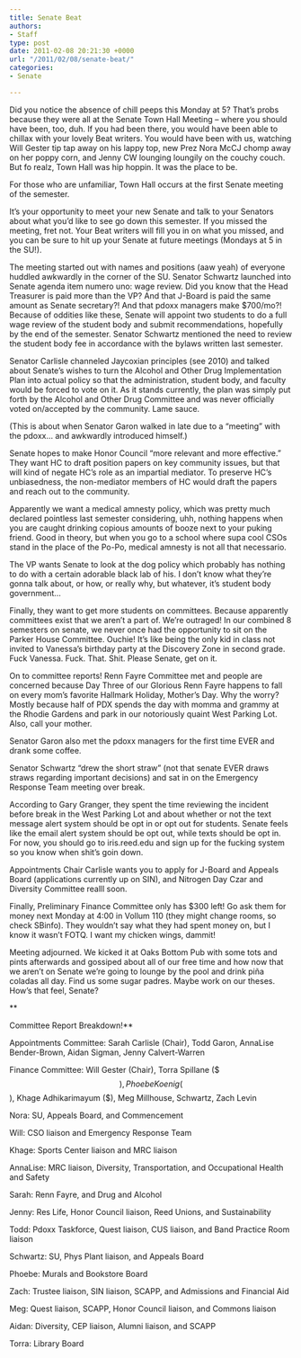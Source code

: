 ```yaml
---
title: Senate Beat
authors:
- Staff
type: post
date: 2011-02-08 20:21:30 +0000
url: "/2011/02/08/senate-beat/"
categories:
- Senate

---
```

Did you notice the absence of chill peeps this Monday at 5? That’s probs because they were all at the Senate Town Hall Meeting – where you should have been, too, duh. If you had been there, you would have been able to chillax with your lovely Beat writers. You would have been with us, watching Will Gester tip tap away on his lappy top, new Prez Nora McCJ chomp away on her poppy corn, and Jenny CW lounging loungily on the couchy couch. But fo realz, Town Hall was hip hoppin. It was the place to be. 

For those who are unfamiliar, Town Hall occurs at the first Senate meeting of the semester.
  
It’s your opportunity to meet your new Senate and talk to your Senators about what you’d like to see go down this semester. If you missed the meeting, fret not. Your Beat writers will fill you in on what you missed, and you can be sure to hit up your Senate at future meetings (Mondays at 5 in the SU!). 

The meeting started out with names and positions (aaw yeah) of everyone huddled awkwardly in the corner of the SU. Senator Schwartz launched into Senate agenda item numero uno: wage review. Did you know that the Head Treasurer is paid more than the VP? And that J-Board is paid the same amount as Senate secretary?! And that pdoxx managers make $700/mo?! Because of oddities like these, Senate will appoint two students to do a full wage review of the student body and submit recommendations, hopefully by the end of the semester. Senator Schwartz mentioned the need to review the student body fee in accordance with the bylaws written last semester.

Senator Carlisle channeled Jaycoxian principles (see 2010) and talked about Senate’s wishes to turn the Alcohol and Other Drug Implementation Plan into actual policy so that the administration, student body, and faculty would be forced to vote on it. As it stands currently, the plan was simply put forth by the Alcohol and Other Drug Committee and was never officially voted on/accepted by the community. Lame sauce.

(This is about when Senator Garon walked in late due to a “meeting” with the pdoxx&#8230; and awkwardly introduced himself.)

Senate hopes to make Honor Council &#8220;more relevant and more effective.” They want HC to draft position papers on key community issues, but that will kind of negate HC’s role as an impartial mediator. To preserve HC’s unbiasedness, the non-mediator members of HC would draft the papers and reach out to the community.

Apparently we want a medical amnesty policy, which was pretty much declared pointless last semester considering, uhh, nothing happens when you are caught drinking copious amounts of booze next to your puking friend. Good in theory, but when you go to a school where supa cool CSOs stand in the place of the Po-Po, medical amnesty is not all that necessario.

The VP wants Senate to look at the dog policy which probably has nothing to do with a certain adorable black lab of his. I don’t know what they’re gonna talk about, or how, or really why, but whatever, it&#8217;s student body government&#8230;

Finally, they want to get more students on committees. Because apparently committees exist that we aren’t a part of. We’re outraged! In our combined 8 semesters on senate, we never once had the opportunity to sit on the Parker House Committee. Ouchie! It’s like being the only kid in class not invited to Vanessa’s birthday party at the Discovery Zone in second grade. Fuck Vanessa. Fuck. That. Shit. Please Senate, get on it.

On to committee reports! Renn Fayre Committee met and people are concerned because Day Three of our Glorious Renn Fayre happens to fall on every mom’s favorite Hallmark Holiday, Mother’s Day. Why the worry? Mostly because half of PDX spends the day with momma and grammy at the Rhodie Gardens and park in our notoriously quaint West Parking Lot. Also, call your mother.

Senator Garon also met the pdoxx managers for the first time EVER and drank some coffee.

Senator Schwartz “drew the short straw” (not that senate EVER draws straws regarding important decisions) and sat in on the Emergency Response Team meeting over break.
  
According to Gary Granger, they spent the time reviewing the incident before break in the West Parking Lot and about whether or not the text message alert system should be opt in or opt out for students. Senate feels like the email alert system should be opt out, while texts should be opt in. For now, you should go to iris.reed.edu and sign up for the fucking system so you know when shit’s goin down.

Appointments Chair Carlisle wants you to apply for J-Board and Appeals Board (applications currently up on SIN), and Nitrogen Day Czar and Diversity Committee realll soon.

Finally, Preliminary Finance Committee only has $300 left! Go ask them for money next Monday at 4:00 in Vollum 110 (they might change rooms, so check SBinfo). They wouldn’t say what they had spent money on, but I know it wasn’t FOTQ. I want my chicken wings, dammit!

Meeting adjourned. We kicked it at Oaks Bottom Pub with some tots and pints afterwards and gossiped about all of our free time and how now that we aren’t on Senate we’re going to lounge by the pool and drink piña coladas all day. Find us some sugar padres. Maybe work on our theses. How’s that feel, Senate?
  
**
  
Committee Report Breakdown!**

Appointments Committee: Sarah Carlisle (Chair), Todd Garon, AnnaLise Bender-Brown, Aidan Sigman, Jenny Calvert-Warren

Finance Committee: Will Gester (Chair), Torra Spillane ($$$), Phoebe Koenig ($$), Khage Adhikarimayum ($), Meg Millhouse, Schwartz, Zach Levin

Nora: SU, Appeals Board, and Commencement

Will: CSO liaison and Emergency Response Team

Khage: Sports Center liaison and MRC liaison

AnnaLise: MRC liaison, Diversity, Transportation, and Occupational Health and Safety

Sarah: Renn Fayre, and Drug and Alcohol

Jenny: Res Life, Honor Council liaison, Reed Unions, and Sustainability

Todd: Pdoxx Taskforce, Quest liaison, CUS liaison, and Band Practice Room liaison

Schwartz: SU, Phys Plant liaison, and Appeals Board

Phoebe: Murals and Bookstore Board

Zach: Trustee liaison, SIN liaison, SCAPP, and Admissions and Financial Aid

Meg: Quest liaison, SCAPP, Honor Council liaison, and Commons liaison

Aidan: Diversity, CEP liaison, Alumni liaison, and SCAPP

Torra: Library Board